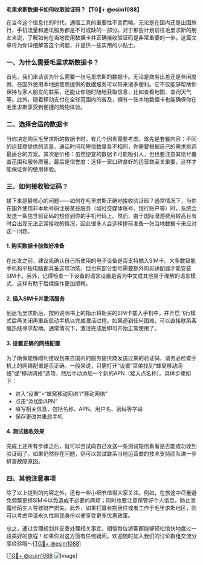 **毛里求斯数据卡如何收取验证码？【TG💪+ @esim1088】**

在当今这个信息化的时代，通信工具的重要性不言而喻。无论是在国内还是出国旅行，手机流量和通讯服务都是不可或缺的一部分。对于那些计划前往毛里求斯的朋友来说，了解如何在当地使用数据卡并正确接收验证码是非常重要的一步。这篇文章将为你详细解答这个问题，并提供一些实用的小贴士。

### 一、为什么需要毛里求斯数据卡？

首先，我们来谈谈为什么需要一张毛里求斯的数据卡。无论是商务出差还是休闲度假，在国外使用本地运营商提供的数据服务可以带来诸多便利。它不仅能够帮助你保持与家人朋友的联系，还能让你随时随地获取信息，比如查看地图、查询天气等。此外，随着移动支付在全球范围内的普及，拥有一张本地数据卡也能确保你在毛里求斯享受到便捷的购物体验。

### 二、选择合适的数据卡

当你决定购买毛里求斯的数据卡时，有几个因素需要考虑。首先是套餐内容：不同的运营商提供的流量、通话时间和短信数量各不相同，你需要根据自己的需求挑选最适合的方案。其次是价格：虽然便宜的数据卡可能吸引人，但也要注意其信号覆盖范围和服务质量。最后是信誉度：选择一家口碑良好的运营商至关重要，这样才能保证你的使用体验。

### 三、如何接收验证码？

接下来是最核心的问题——如何在毛里求斯正确地接收验证码？通常情况下，当你在国外使用非本地号码注册某些服务（如社交媒体账号、银行账户等）时，系统会发送一条包含验证码的短信到你的手机号码上。然而，由于国际漫游费用较高且有时会出现无法正常接收的情况，因此很多人会选择提前准备一张当地数据卡来应对这一问题。

#### 1. 购买数据卡前做好准备

在出发之前，建议先确认自己所使用的电子设备是否支持插入SIM卡。大多数智能手机和平板电脑都具备这项功能，但也有部分型号需要额外购买适配器才能安装SIM卡。另外，记得检查一下设备的语言设置是否为中文或其他易于理解的语言模式，这样有助于后续操作更加顺畅。

#### 2. 插入SIM卡并激活服务

到达毛里求斯后，按照说明书上的指示将新买的SIM卡插入手机中，并开启飞行模式后再关闭再重新启动手机以完成激活过程。如果遇到任何困难，可以直接联系客服热线寻求帮助。通常情况下，激活完成后即可开始正常使用了。

#### 3. 设置正确的网络配置

为了确保能够顺利接收到来自国内的服务提供商发送过来的验证码，请务必检查手机上的网络配置是否正确。一般来说，只需打开“设置”菜单找到“蜂窝移动网络”或“移动网络”选项，然后手动添加一个新的APN（接入点名称）。具体步骤如下：
- 进入“设置”>“蜂窝移动网络”/“移动网络”
- 点击“添加新APN”
- 填写相关信息，包括名称、APN、用户名、密码等字段
- 保存更改并重启手机

#### 4. 测试接收效果

完成上述所有步骤之后，就可以尝试向自己发送一条测试短信看看是否能成功收到验证码了。如果仍然存在问题，则可以尝试联系当地运营商的技术支持团队进一步排查故障原因。

### 四、其他注意事项

除了以上提到的内容之外，还有一些小细节值得大家关注。例如，在旅途中尽量避免频繁更换SIM卡以免造成不必要的麻烦；同时也要注意保管好个人信息，防止泄露给陌生人导致财产损失。此外，如果打算长期居住或者工作于毛里求斯地区，则可以考虑申请永久性居民身份以便享受更多优惠政策。

总之，通过合理规划并妥善处理相关事宜，相信每位游客都能够轻松愉快地度过一段美好的旅程！如果你对这方面有任何疑问，欢迎随时加入我们的讨论群组交流分享经验哦～[[TG💪+ @esim1088](https://t.me/s/esim1088)]

[[TG💪+ @esim1088](https://t.me/s/esim1088) ![Image](https://i.postimg.cc/4NQfJmqS/Snipaste-2025-05-13-00-14-12.png)]